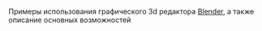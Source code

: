 Примеры использования графического 3d редактора [Blender](https://www.blender.org/), а также описание основных возможностей